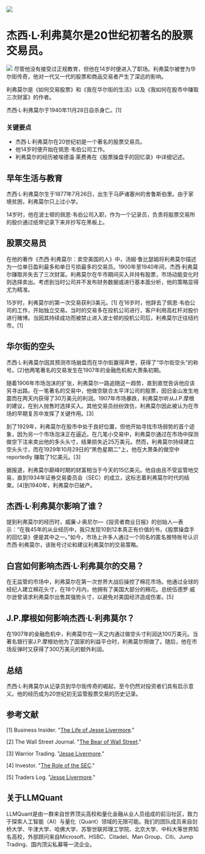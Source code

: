 ![](https://fastly.jsdelivr.net/gh/bucketio/img11@main/2024/10/21/1729466068183-23134fce-3131-4262-b18c-f378d71af4f6.gif)
# 杰西·L·利弗莫尔是20世纪初著名的股票交易员。
![](https://fastly.jsdelivr.net/gh/bucketio/img9@main/2024/10/20/1729465031968-b3c8959e-1d37-4b8a-91b1-b0b0dfe25143.png)
尽管他没有接受过正规教育，但他在14岁时便进入了职场。利弗莫尔被誉为华尔街传奇，他对一代又一代的股票和商品交易者产生了深远的影响。

利弗莫尔是《如何交易股票》和《我在华尔街的生活》以及《我如何在股市中赚取三次财富》的作者。

杰西·L·利弗莫尔于1940年11月28日自杀身亡。[1]

### 关键要点
- 杰西·L·利弗莫尔在20世纪初是一个著名的股票交易员。
- 他14岁时便开始在佩恩·韦伯公司工作。
- 利弗莫尔的经历被埃德温·莱费弗在《股票操盘手的回忆录》中详细记述。

## 早年生活与教育
杰西·L·利弗莫尔生于1877年7月26日，出生于马萨诸塞州的舍鲁斯伯里。由于家境贫困，利弗莫尔只上过小学。

14岁时，他在波士顿的佩恩·韦伯公司入职，作为一个记录员，负责将股票交易所的股价通过纸带记录下来并抄写在黑板上。

## 股票交易员
在他的著作《杰西·利弗莫尔：卖空美国的人》中，汤姆·鲁比瑟姆将利弗莫尔描述为一位单日盈利最多和单日亏损最多的交易员。1900年至1940年间，杰西·利弗莫尔赚取并失去了三次财富。利弗莫尔在牛市期间买入并持有股票，市场动能变化时则选择卖出。考虑到当时公司并不发布财务数据或进行基本面分析，他的策略显得尤为精准。

15岁时，利弗莫尔的第一次交易获利3美元。[1] 在16岁时，他辞去了佩恩·韦伯公司的工作，开始独立交易。当时的交易多在投机公司进行，客户利用高杠杆对股价进行赌博。当因其持续成功而被禁止进入波士顿的投机公司后，利弗莫尔迁往纽约市。[1]

## 华尔街的空头
杰西·L·利弗莫尔因其预测市场崩盘而在华尔街赢得声誉，获得了“华尔街空头”的称号。[2]他两笔著名的交易发生在1907年的金融危机和大萧条初期。

随着1906年市场泡沫的扩张，利弗莫尔一路追随这一趋势，直到直觉告诉他应该另寻出路。在一笔著名的交易中，他做空联合太平洋公司的股票，因旧金山发生地震而在两天内获得了30万美元的利润。1907年市场暴跌，利弗莫尔听从J.P.摩根的建议，在别人抛售时选择买入。其他交易员纷纷效仿，利弗莫尔因此被认为在市场的早期复苏中发挥了关键作用。[3]

到了1929年，利弗莫尔在股市中处于良好位置，但他开始寻找市场弱势的首个迹象，因为另一个市场泡沫正在逼近。在几笔小交易中，利弗莫尔通过在市场中探测做空下注来卖出他的多头头寸，结果损失近25万美元。然而，利弗莫尔持续建立空头头寸，而在1929年10月29日的“黑色星期二”上，他在大萧条的做空中 reportedly 赚取了1亿美元。[3]

据报道，利弗莫尔巅峰时期的财富相当于今天的15亿美元。他自由且不受监管地交易，直到1934年证券交易委员会（SEC）的成立，这标志着利弗莫尔时代的结束。[4]到1940年，利弗莫尔已破产。

## 杰西·L·利弗莫尔影响了谁？
提到利弗莫尔的经历时，威廉·J·奥尼尔—《投资者商业日报》的创始人—表示：“在我45年的从业经历中，我只发现10到12本真正有价值的书，《股票操盘手的回忆录》便是其中之一。”如今，市场上许多人通过一个同名的匿名推特账号认识杰西·利弗莫尔，该账号讨论和建议利弗莫尔的交易策略。

## 白宫如何影响杰西·L·利弗莫尔的交易？
在无监管的市场中，利弗莫尔在第一次世界大战后操控了棉花市场。他通过全球的经纪人建立棉花头寸，在18个月内，他拥有了美国大部分的棉花。总统伍德罗·威尔逊曾请求利弗莫尔出售其强势头寸，以避免对美国经济造成伤害。[5]

## J.P.摩根如何影响杰西·L·利弗莫尔？
在1907年的金融危机中，利弗莫尔在一天之内通过做空头寸利润达100万美元。当著名银行家J.P.摩根劝他为了国家的利益平仓时，利弗莫尔照做了。随后，他在市场反弹时又获得了300万美元的额外利润。

## 总结
杰西·L·利弗莫尔从记录员到华尔街传奇的崛起，至今仍然对投资者们具有启示意义。他的经历成为20世纪初无监管股票交易的历史记录。

## 参考文献
[1] Business Insider. "[The Life of Jesse Livermore](https://www.businessinsider.com/the-life-of-jesse-livermore-2015-7)."

[2] The Wall Street Journal. "[The Bear of Wall Street](https://www.wsj.com/articles/the-bear-of-wall-street-1439249448)."

[3] Warrior Trading. "[Jesse Livermore](https://www.warriortrading.com/jesse-livermore/)."

[4] Investor. "[The Role of the SEC](https://www.investor.gov/introduction-investing/investing-basics/role-sec)."

[5] Traders Log. "[Jesse Livermore](https://www.traderslog.com/jesse-livermore)."

## 关于LLMQuant
LLMQuant是由一群来自世界顶尖高校和量化金融从业人员组成的前沿社区，致力于探索人工智能（AI）与量化（Quant）领域的无限可能。我们的团队成员来自剑桥大学、牛津大学、哈佛大学、苏黎世联邦理工学院、北京大学、中科大等世界知名高校，外部顾问来自Microsoft、HSBC、Citadel、Man Group、Citi、Jump Trading、国内顶尖私募等一流企业。